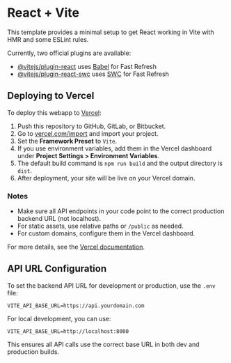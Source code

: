 # React + Vite

This template provides a minimal setup to get React working in Vite with HMR and some ESLint rules.

Currently, two official plugins are available:

- [@vitejs/plugin-react](https://github.com/vitejs/vite-plugin-react/blob/main/packages/plugin-react/README.md) uses [Babel](https://babeljs.io/) for Fast Refresh
- [@vitejs/plugin-react-swc](https://github.com/vitejs/vite-plugin-react-swc) uses [SWC](https://swc.rs/) for Fast Refresh

## Deploying to Vercel

To deploy this webapp to [Vercel](https://vercel.com):

1. Push this repository to GitHub, GitLab, or Bitbucket.
2. Go to [vercel.com/import](https://vercel.com/import) and import your project.
3. Set the **Framework Preset** to `Vite`.
4. If you use environment variables, add them in the Vercel dashboard under **Project Settings > Environment Variables**.
5. The default build command is `npm run build` and the output directory is `dist`.
6. After deployment, your site will be live on your Vercel domain.

### Notes
- Make sure all API endpoints in your code point to the correct production backend URL (not localhost).
- For static assets, use relative paths or `/public` as needed.
- For custom domains, configure them in the Vercel dashboard.

For more details, see the [Vercel documentation](https://vercel.com/docs).

## API URL Configuration

To set the backend API URL for development or production, use the `.env` file:

```
VITE_API_BASE_URL=https://api.yourdomain.com
```

For local development, you can use:
```
VITE_API_BASE_URL=http://localhost:8000
```

This ensures all API calls use the correct base URL in both dev and production builds.
